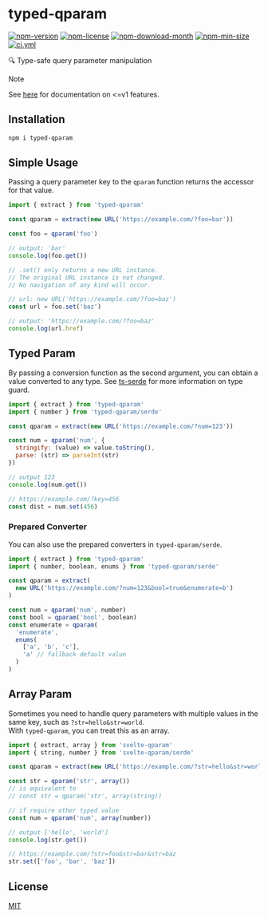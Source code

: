 <!----- BEGIN GHOST DOCS HEADER ----->

# typed-qparam

<!----- BEGIN GHOST DOCS BADGES ----->

<a href="https://npmjs.com/package/typed-qparam"><img src="https://img.shields.io/npm/v/typed-qparam" alt="npm-version" /></a> <a href="https://npmjs.com/package/typed-qparam"><img src="https://img.shields.io/npm/l/typed-qparam" alt="npm-license" /></a> <a href="https://npmjs.com/package/typed-qparam"><img src="https://img.shields.io/npm/dm/typed-qparam" alt="npm-download-month" /></a> <a href="https://npmjs.com/package/typed-qparam"><img src="https://img.shields.io/bundlephobia/min/typed-qparam" alt="npm-min-size" /></a> <a href="https://github.com/jill64/typed-qparam/actions/workflows/ci.yml"><img src="https://github.com/jill64/typed-qparam/actions/workflows/ci.yml/badge.svg" alt="ci.yml" /></a>

<!----- END GHOST DOCS BADGES ----->

🔍 Type-safe query parameter manipulation

<!----- END GHOST DOCS HEADER ----->

> [!NOTE]
> See [here](./docs/v1.md) for documentation on <=v1 features.

## Installation

```sh
npm i typed-qparam
```

## Simple Usage

Passing a query parameter key to the `qparam` function returns the accessor for that value.

```js
import { extract } from 'typed-qparam'

const qparam = extract(new URL('https://example.com/?foo=bar'))

const foo = qparam('foo')

// output: 'bar'
console.log(foo.get())

// .set() only returns a new URL instance.
// The original URL instance is not changed.
// No navigation of any kind will occur.

// url: new URL('https://example.com/?foo=baz')
const url = foo.set('baz')

// output: 'https://example.com/?foo=baz'
console.log(url.href)
```

## Typed Param

By passing a conversion function as the second argument, you can obtain a value converted to any type.
See [ts-serde](https://github.com/jill64/ts-serde#readme) for more information on type guard.

```js
import { extract } from 'typed-qparam'
import { number } from 'typed-qparam/serde'

const qparam = extract(new URL('https://example.com/?num=123'))

const num = qparam('num', {
  stringify: (value) => value.toString(),
  parse: (str) => parseInt(str)
})

// output 123
console.log(num.get())

// https://example.com/?key=456
const dist = num.set(456)
```

### Prepared Converter

You can also use the prepared converters in `typed-qparam/serde`.

```js
import { extract } from 'typed-qparam'
import { number, boolean, enums } from 'typed-qparam/serde'

const qparam = extract(
  new URL('https://example.com/?num=123&bool=true&enumerate=b')
)

const num = qparam('num', number)
const bool = qparam('bool', boolean)
const enumerate = qparam(
  'enumerate',
  enums(
    ['a', 'b', 'c'],
    'a' // fallback default value
  )
)
```

## Array Param

Sometimes you need to handle query parameters with multiple values in the same key, such as `?str=hello&str=world`.  
With `typed-qparam`, you can treat this as an array.

```js
import { extract, array } from 'svelte-qparam'
import { string, number } from 'svelte-qparam/serde'

const qparam = extract(new URL('https://example.com/?str=hello&str=world'))

const str = qparam('str', array())
// is equivalent to
// const str = qparam('str', array(string))

// if require other typed value
const num = qparam('num', array(number))

// output ['hello', 'world']
console.log(str.get())

// https://example.com/?str=foo&str=bar&str=baz
str.set(['foo', 'bar', 'baz'])
```

<!----- BEGIN GHOST DOCS FOOTER ----->

## License

[MIT](LICENSE)

<!----- END GHOST DOCS FOOTER ----->
